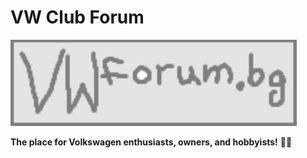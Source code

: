 # VW Club Forum

![LogoVWForum](src/VWForum/Web/VWForum.Web/wwwroot/LogoVWForum.png)



**The place for Volkswagen enthusiasts, owners, and hobbyists!** 🚗💨

